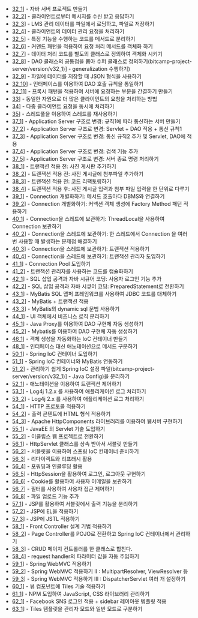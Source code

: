 - [32_1](bitcamp-project-server/version/v32_1)] - 자바 서버 프로젝트 만들기
- [32_2](bitcamp-project-server/version/v32_2)] - 클라이언트로부터 메시지를 수신 받고 응답하기
- [32_3](bitcamp-project-server/version/v32_3)] - LMS 관리 데이터를 파일에서 로딩하고, 파일로 저장하기 
- [32_4](bitcamp-project-server/version/v32_4)] - 클라이언트의 데이터 관리 요청을 처리하기 
- [32_5](bitcamp-project-server/version/v32_5)] - 특정 기능을 수행하는 코드를 메서드로 분리하기 
- [32_6](bitcamp-project-server/version/v32_6)] - 커맨드 패턴을 적용하여 요청 처리 메서드를 객체화 하기 
- [32_7](bitcamp-project-server/version/v32_7)] - 데이터 처리 코드를 별도의 클래스로 정의하여 객체화 시키기
- [32_8](bitcamp-project-server/version/v32_8)] - DAO 클래스의 공통점을 뽑아 수퍼 클래스로 정의하기(bitcamp-project-server/version/v32_1)] - generalization 수행하기)
- [32_9](bitcamp-project-server/version/v32_9)] - 파일에 데이터를 저장할 때 JSON 형식을 사용하기
- [32_10](bitcamp-project-server/version/v32_10)] - 인터페이스를 이용하여 DAO 호출 규칙을 통일하기 
- [32_11](bitcamp-project-server/version/v32_11)] - 프록시 패턴을 적용하여 서버에 요청하는 부분을 간결하기 만들기 
- [33](bitcamp-project-server/version/v33)] - 동일한 자원으로 더 많은 클라이언트의 요청을 처리하는 방법
- [34](bitcamp-project-server/version/v34)] - 다중 클라이언트 요청을 동시에 처리하기
- [35](bitcamp-project-server/version/v35)] - 스레드풀을 이용하여 스레드를 재사용하기
- [37_1](bitcamp-project-server/version/v37_1)] - Application Server 구조로 변경: 규칙1에 따라 통신하는 서버 만들기
- [37_2](bitcamp-project-server/version/v37_2)] - Application Server 구조로 변경: Servlet + DAO 적용 + 통신 규칙1
- [37_3](bitcamp-project-server/version/v37_3)] - Application Server 구조로 변경: 통신 규칙2 추가 및 Servlet, DAO에 적용 
- [37_4](bitcamp-project-server/version/v37_4)] - Application Server 구조로 변경: 검색 기능 추가
- [37_5](bitcamp-project-server/version/v37_5)] - Application Server 구조로 변경: 서버 종료 명령 처리하기
- [38_1](bitcamp-project-server/version/v38_1)] - 트랜잭션 적용 전: 사진 게시판 추가하기
- [38_2](bitcamp-project-server/version/v38_2)] - 트랜잭션 적용 전: 사진 게시글에 첨부파일 추가하기
- [38_3](bitcamp-project-server/version/v38_3)] - 트랜잭션 적용 전: 코드 리팩토링하기
- [38_4](bitcamp-project-server/version/v38_4)] - 트랜잭션 적용 후: 사진 게시글 입력과 첨부 파일 입력을 한 단위로 다루기
- [39_1](bitcamp-project-server/version/v39_1)] - Connection 개별화하기: 메서드 호출마다 DBMS와 연결하기
- [39_2](bitcamp-project-server/version/v39_2)] - Connection 개별화하기: 커넥션 객체 생성에 Factory Method 패턴 적용하기
- [40_1](bitcamp-project-server/version/v40_1)] - Connection을 스레드에 보관하기: ThreadLocal을 사용하여 Connection 보관하기
- [40_2](bitcamp-project-server/version/v40_1)] - Connection을 스레드에 보관하기: 한 스레드에서 Connection 을 여러 번 사용할 때 발생하는 문제점 해결하기
- [40_3](bitcamp-project-server/version/v40_3)] - Connection을 스레드에 보관하기: 트랜잭션 적용하기
- [40_4](bitcamp-project-server/version/v40_4)] - Connection을 스레드에 보관하기: 트랜잭션 관리자 도입하기
- [41_1](bitcamp-project-server/version/v41_1)] - Connection Pool 도입하기
- [41_2](bitcamp-project-server/version/v41_2)] - 트랜잭션 관리자를 사용하는 코드를 캡슐화하기
- [42_1](bitcamp-project-server/version/v42_1)] - SQL 삽입 공격과 자바 시큐어 코딩: 사용자 로그인 기능 추가
- [42_2](bitcamp-project-server/version/v42_2)] - SQL 삽입 공격과 자바 시큐어 코딩: PreparedStatement로 전환하기
- [43_1](bitcamp-project-server/version/v43_1)] - MyBatis SQL 맵퍼 프레임워크를 사용하여 JDBC 코드를 대체하기
- [43_2](bitcamp-project-server/version/v43_2)] - MyBatis + 트랜잭션 적용
- [43_3](bitcamp-project-server/version/v43_3)] - MyBatis의 dynamic sql 문법 사용하기
- [44_1](bitcamp-project-server/version/v44_1)] - UI 객체에서 비즈니스 로직 분리하기
- [45_1](bitcamp-project-server/version/v45_1)] - Java Proxy를 이용하여 DAO 구현체 자동 생성하기
- [45_2](bitcamp-project-server/version/v45_2)] - Mybatis를 이용하여 DAO 구현체 자동 생성하기
- [46_1](bitcamp-project-server/version/v56_1)] - 객체 생성을 자동화하는 IoC 컨테이너 만들기
- [48_1](bitcamp-project-server/version/v48_1)] - 인터페이스 대신 애노테이션으로 메서드 구분하기
- [50_1](bitcamp-project-server/version/v50_1)] - Spring IoC 컨테이너 도입하기
- [51_1](bitcamp-project-server/version/v51_1)] - Spring IoC 컨테이너와 MyBatis 연동하기
- [51_2](bitcamp-project-server/version/v51_2)] - 관리하기 쉽게 Spring IoC 설정 파일(bitcamp-project-server/version/v32_1)] - Java Config)을 분리하기
- [52_1](bitcamp-project-server/version/v52_1)] - 애노테이션을 이용하여 트랜잭션 제어하기
- [53_1](bitcamp-project-server/version/v53_1)] - Log4j 1.2.x 를 사용하여 애플리케이션 로그 처리하기
- [53_2](bitcamp-project-server/version/v53_2)] - Log4j 2.x 를 사용하여 애플리케이션 로그 처리하기
- [54_1](bitcamp-project-server/version/v54_1)] - HTTP 프로토콜 적용하기
- [54_2](bitcamp-project-server/version/v54_2)] - 출력 콘텐트에 HTML 형식 적용하기
- [54_3](bitcamp-project-server/version/v54_3)] - Apache HttpComponents 라이브러리를 이용하여 웹서버 구현하기
- [55_1](bitcamp-project-server/version/v55_1)] - JavaEE 의 Servlet 기술 도입하기
- [55_2](bitcamp-project-server/version/v55_2)] - 이클립스 웹 프로젝트로 전환하기
- [56_1](bitcamp-project-server/version/v56_1)] - HttpServlet 클래스를 상속 받아서 서블릿 만들기
- [56_2](bitcamp-project-server/version/v56_2)] - 서블릿을 이용하여 스프링 IoC 컨테이너 준비하기
- [56_3](bitcamp-project-server/version/v56_3)] - 리다이렉트와 리프래시 활용
- [56_4](bitcamp-project-server/version/v56_4)] - 포워딩과 인클루딩 활용
- [56_5](bitcamp-project-server/version/v56_5)] - HttpSession을 활용하여 로그인, 로그아웃 구현하기
- [56_6](bitcamp-project-server/version/v56_6)] - Cookie를 활용하여 사용자 이메일을 보관하기
- [56_7](bitcamp-project-server/version/v56_7)] - 필터를 사용하여 사용자 접근 제어하기 
- [56_8](bitcamp-project-server/version/v56_8)] - 파일 업로드 기능 추가 
- [57_1](bitcamp-project-server/version/v57_1)] - JSP를 활용하여 서블릿에서 출력 기능을 분리하기  
- [57_2](bitcamp-project-server/version/v57_2)] - JSP에 EL을 적용하기 
- [57_3](bitcamp-project-server/version/v57_3)] - JSP에 JSTL 적용하기
- [58_1](bitcamp-project-server/version/v58_1)] - Front Controller 설계 기법 적용하기
- [58_2](bitcamp-project-server/version/v58_2)] - Page Controller를 POJO로 전환하고 Spring IoC 컨테이너에서 관리하기
- [58_3](bitcamp-project-server/version/v58_3)] - CRUD 페이지 컨트롤러를 한 클래스로 합친다.
- [58_4](bitcamp-project-server/version/v58_4)] - request handler의 파라미터 값을 자동 주입하기
- [59_1](bitcamp-project-server/version/v59_1)] - Spring WebMVC 적용하기
- [59_2](bitcamp-project-server/version/v59_2)] - Spring WebMVC 적용하기 II : MultipartResolver, ViewResolver 등
- [59_3](bitcamp-project-server/version/v59_3)] - Spring WebMVC 적용하기 III : DispatcherServlet 여러 개 설정하기
- [60_1](bitcamp-project-server/version/v60_1)] - 뷰 컴포넌트에 Tiles 기술 적용하기
- [61_1](bitcamp-project-server/version/v61_1)] - NPM 도입하여 JavaScript, CSS 라이브러리 관리하기
- [62_1](bitcamp-project-server/version/v62_1)] - Facebook SNS 로그인 적용 + sidebar 레이아웃 템플릿 적용
- [63_1](bitcamp-project-server/version/v63_1)] - Tiles 템플릿을 관리자 모드와 일반 모드로 구분하기
